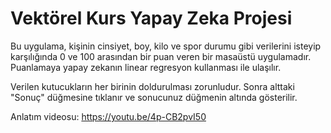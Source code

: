
# Vektörel Kurs Yapay Zeka Projesi

Bu uygulama, kişinin cinsiyet, boy, kilo ve spor durumu gibi verilerini isteyip karşılığında 0 ve 100 arasından bir puan veren bir masaüstü uygulamadır. Puanlamaya yapay zekanın linear regresyon kullanması ile ulaşılır.

Verilen kutucukların her birinin doldurulması zorunludur. Sonra alttaki "Sonuç" düğmesine tıklanır ve sonucunuz düğmenin altında gösterilir.

Anlatım videosu: https://youtu.be/4p-CB2pvI50
